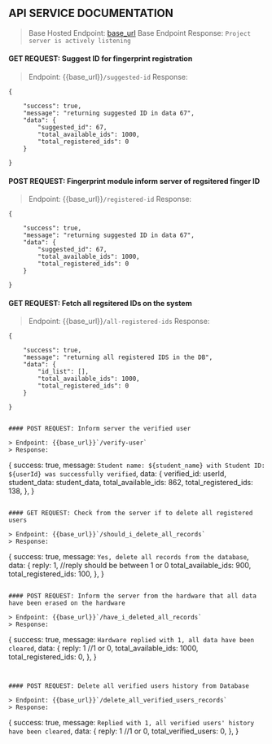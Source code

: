 ## API SERVICE DOCUMENTATION

> Base Hosted Endpoint: <a href="https://fingerprint-project.azurewebsites.net/" target="_bank">base_url</a>
> Base Endpoint Response: `Project server is actively listening`

#### GET REQUEST: Suggest ID for fingerprint registration

> Endpoint: {{base_url}}`/suggested-id`
> Response:

```
{

    "success": true,
    "message": "returning suggested ID in data 67",
    "data": {
        "suggested_id": 67,
        "total_available_ids": 1000,
        "total_registered_ids": 0
    }

}
```

#### POST REQUEST: Fingerprint module inform server of regsitered finger ID

> Endpoint: {{base_url}}`/registered-id`
> Response:

```
{

    "success": true,
    "message": "returning suggested ID in data 67",
    "data": {
        "suggested_id": 67,
        "total_available_ids": 1000,
        "total_registered_ids": 0
    }

}
```

#### GET REQUEST: Fetch all regsitered IDs on the system

> Endpoint: {{base_url}}`/all-registered-ids`
> Response:

```
{

    "success": true,
    "message": "returning all registered IDS in the DB",
    "data": {
        "id_list": [],
        "total_available_ids": 1000,
        "total_registered_ids": 0
    }

}
```

```

#### POST REQUEST: Inform server the verified user

> Endpoint: {{base_url}}`/verify-user`
> Response:

```

{
success: true,
message: `Student name: ${student_name} with Student ID: ${userId} was successfully verified`,
data: {
verified_id: userId,
student_data: student_data,
total_available_ids: 862,
total_registered_ids: 138,
},
}

```

#### GET REQUEST: Check from the server if to delete all registered users

> Endpoint: {{base_url}}`/should_i_delete_all_records`
> Response:

```

{
success: true,
message: `Yes, delete all records from the database`,
data: {
reply: 1, //reply should be between 1 or 0
total_available_ids: 900,
total_registered_ids: 100,
},
}

```

#### POST REQUEST: Inform the server from the hardware that all data have been erased on the hardware

> Endpoint: {{base_url}}`/have_i_deleted_all_records`
> Response:

```

{
success: true,
message: `Hardware replied with 1, all data have been cleared`,
data: {
reply: 1 //1 or 0,
total_available_ids: 1000,
total_registered_ids: 0,
},
}

```


#### POST REQUEST: Delete all verified users history from Database

> Endpoint: {{base_url}}`/delete_all_verified_users_records`
> Response:

```

{
success: true,
message: `Replied with 1, all verified users' history have been cleared`,
data: {
reply: 1 //1 or 0,
total_verified_users: 0,
},
}

```

```
